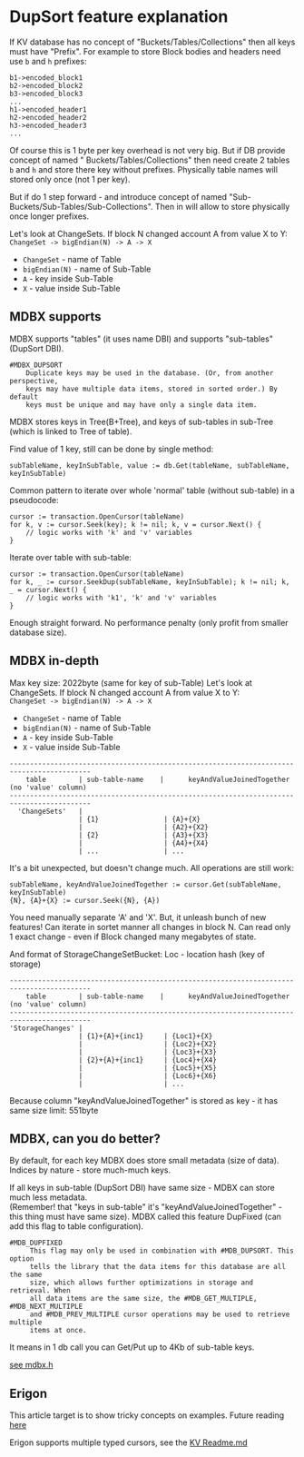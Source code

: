 DupSort feature explanation
===========================

If KV database has no concept of "Buckets/Tables/Collections" then all keys must have "Prefix". For example to store
Block bodies and headers need use `b` and `h` prefixes:

```
b1->encoded_block1
b2->encoded_block2
b3->encoded_block3
...
h1->encoded_header1
h2->encoded_header2
h3->encoded_header3
...
```

Of course this is 1 byte per key overhead is not very big. But if DB provide concept of named "
Buckets/Tables/Collections" then need create 2 tables `b` and `h` and store there key without prefixes. Physically table
names will stored only once (not 1 per key).

But if do 1 step forward - and introduce concept of named "Sub-Buckets/Sub-Tables/Sub-Collections". Then in will allow
to store physically once longer prefixes.

Let's look at ChangeSets. If block N changed account A from value X to Y:  
`ChangeSet -> bigEndian(N) -> A -> X`

- `ChangeSet` - name of Table
- `bigEndian(N)` - name of Sub-Table
- `A` - key inside Sub-Table
- `X` - value inside Sub-Table

MDBX supports
-------------

MDBX supports "tables" (it uses name DBI) and supports "sub-tables" (DupSort DBI).

```
#MDBX_DUPSORT
    Duplicate keys may be used in the database. (Or, from another perspective,
    keys may have multiple data items, stored in sorted order.) By default
    keys must be unique and may have only a single data item.
``` 

MDBX stores keys in Tree(B+Tree), and keys of sub-tables in sub-Tree (which is linked to Tree of table).

Find value of 1 key, still can be done by single method:

```
subTableName, keyInSubTable, value := db.Get(tableName, subTableName, keyInSubTable)
```

Common pattern to iterate over whole 'normal' table (without sub-table) in a pseudocode:

```
cursor := transaction.OpenCursor(tableName)
for k, v := cursor.Seek(key); k != nil; k, v = cursor.Next() {
    // logic works with 'k' and 'v' variables
} 
```

Iterate over table with sub-table:

```
cursor := transaction.OpenCursor(tableName)
for k, _ := cursor.SeekDup(subTableName, keyInSubTable); k != nil; k, _ = cursor.Next() {
    // logic works with 'k1', 'k' and 'v' variables
} 
```

Enough straight forward. No performance penalty (only profit from smaller database size).

MDBX in-depth
-------------

Max key size: 2022byte (same for key of sub-Table)
Let's look at ChangeSets. If block N changed account A from value X to Y:  
`ChangeSet -> bigEndian(N) -> A -> X`

- `ChangeSet` - name of Table
- `bigEndian(N)` - name of Sub-Table
- `A` - key inside Sub-Table
- `X` - value inside Sub-Table

```
------------------------------------------------------------------------------------------
    table        | sub-table-name    |      keyAndValueJoinedTogether (no 'value' column)
------------------------------------------------------------------------------------------
  'ChangeSets'   | 
                 | {1}                | {A}+{X}   
                 |                    | {A2}+{X2}
                 | {2}                | {A3}+{X3}   
                 |                    | {A4}+{X4}
                 | ...                | ...               
```

It's a bit unexpected, but doesn't change much. All operations are still work:

```
subTableName, keyAndValueJoinedTogether := cursor.Get(subTableName, keyInSubTable)
{N}, {A}+{X} := cursor.Seek({N}, {A})
```

You need manually separate 'A' and 'X'. But, it unleash bunch of new features!
Can iterate in sortet manner all changes in block N. Can read only 1 exact change - even if Block changed many megabytes
of state.

And format of StorageChangeSetBucket:
Loc - location hash (key of storage)

```
------------------------------------------------------------------------------------------
    table        | sub-table-name    |      keyAndValueJoinedTogether (no 'value' column)
------------------------------------------------------------------------------------------
'StorageChanges' | 
                 | {1}+{A}+{inc1}     | {Loc1}+{X}
                 |                    | {Loc2}+{X2}
                 |                    | {Loc3}+{X3}
                 | {2}+{A}+{inc1}     | {Loc4}+{X4}
                 |                    | {Loc5}+{X5}
                 |                    | {Loc6}+{X6}
                 |                    | ...             
 ```

Because column "keyAndValueJoinedTogether" is stored as key - it has same size limit: 551byte

MDBX, can you do better?
------------------------

By default, for each key MDBX does store small metadata (size of data). Indices by nature - store much-much keys.

If all keys in sub-table (DupSort DBI) have same size - MDBX can store much less metadata.  
(Remember! that "keys in sub-table" it's "keyAndValueJoinedTogether" - this thing must have same size). MDBX called this
feature DupFixed (can add this flag to table configuration).

```
#MDB_DUPFIXED
	 This flag may only be used in combination with #MDB_DUPSORT. This option
	 tells the library that the data items for this database are all the same
	 size, which allows further optimizations in storage and retrieval. When
	 all data items are the same size, the #MDB_GET_MULTIPLE, #MDB_NEXT_MULTIPLE
	 and #MDB_PREV_MULTIPLE cursor operations may be used to retrieve multiple
	 items at once.
```

It means in 1 db call you can Get/Put up to 4Kb of sub-table keys.

[see mdbx.h](https://github.com/erigontech/libmdbx/blob/master/mdbx.h)

Erigon
---------

This article target is to show tricky concepts on examples. Future
reading [here](./db_walkthrough.MD#table-history-of-accounts)

Erigon supports multiple typed cursors, see the [KV
Readme.md](https://github.com/erigontech/erigon/tree/main/db/kv)



